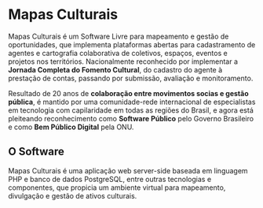 # Mapas Culturais

Mapas Culturais é um Software Livre para mapeamento e gestão de oportunidades, que implementa plataformas abertas para cadastramento de agentes e cartografia colaborativa de coletivos, espaços, eventos e projetos nos territórios. Nacionalmente reconhecido por implementar a **Jornada Completa do Fomento Cultural**, do cadastro do agente à prestação de contas, passando por submissão, avaliação e monitoramento.

Resultado de 20 anos de **colaboração entre movimentos socias e gestão pública**, é mantido por uma comunidade-rede internacional de especialistas em tecnologia com capilaridade em todas as regiões do Brasil, e agora está pleiteando reconhecimento como **Software Público** pelo Governo Brasileiro e como **Bem Público Digital** pela ONU.

## O Software
Mapas Culturais é uma aplicação web server-side baseada em linguagem PHP e banco de dados PostgreSQL, entre outras tecnologias e componentes, que propicia um ambiente virtual para mapeamento, divulgação e gestão de ativos culturais.

